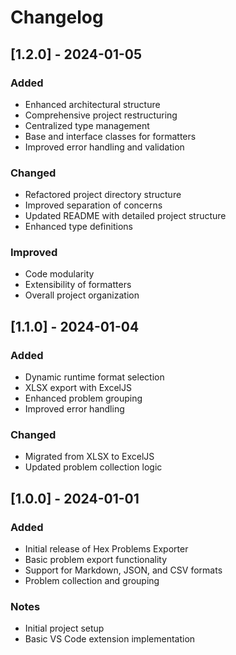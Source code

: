 # Changelog

## [1.2.0] - 2024-01-05

### Added
- Enhanced architectural structure
- Comprehensive project restructuring
- Centralized type management
- Base and interface classes for formatters
- Improved error handling and validation

### Changed
- Refactored project directory structure
- Improved separation of concerns
- Updated README with detailed project structure
- Enhanced type definitions

### Improved
- Code modularity
- Extensibility of formatters
- Overall project organization

## [1.1.0] - 2024-01-04

### Added
- Dynamic runtime format selection
- XLSX export with ExcelJS
- Enhanced problem grouping
- Improved error handling

### Changed
- Migrated from XLSX to ExcelJS
- Updated problem collection logic

## [1.0.0] - 2024-01-01

### Added
- Initial release of Hex Problems Exporter
- Basic problem export functionality
- Support for Markdown, JSON, and CSV formats
- Problem collection and grouping

### Notes
- Initial project setup
- Basic VS Code extension implementation
